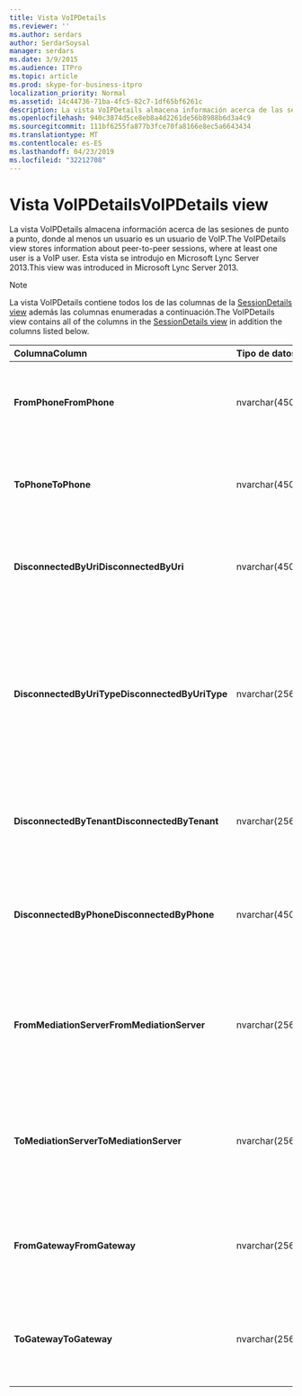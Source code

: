 ```yaml
---
title: Vista VoIPDetails
ms.reviewer: ''
ms.author: serdars
author: SerdarSoysal
manager: serdars
ms.date: 3/9/2015
ms.audience: ITPro
ms.topic: article
ms.prod: skype-for-business-itpro
localization_priority: Normal
ms.assetid: 14c44736-71ba-4fc5-82c7-1df65bf6261c
description: La vista VoIPDetails almacena información acerca de las sesiones de punto a punto, donde al menos un usuario es un usuario de VoIP. Esta vista se introdujo en Microsoft Lync Server 2013.
ms.openlocfilehash: 940c3874d5ce8eb8a4d2261de56b8988b6d3a4c9
ms.sourcegitcommit: 111bf6255fa877b3fce70fa8166e8ec5a6643434
ms.translationtype: MT
ms.contentlocale: es-ES
ms.lasthandoff: 04/23/2019
ms.locfileid: "32212708"
---
```

# <a name="voipdetails-view"></a><span data-ttu-id="d26ed-104">Vista VoIPDetails</span><span class="sxs-lookup"><span data-stu-id="d26ed-104">VoIPDetails view</span></span>
 
<span data-ttu-id="d26ed-105">La vista VoIPDetails almacena información acerca de las sesiones de punto a punto, donde al menos un usuario es un usuario de VoIP.</span><span class="sxs-lookup"><span data-stu-id="d26ed-105">The VoIPDetails view stores information about peer-to-peer sessions, where at least one user is a VoIP user.</span></span> <span data-ttu-id="d26ed-106">Esta vista se introdujo en Microsoft Lync Server 2013.</span><span class="sxs-lookup"><span data-stu-id="d26ed-106">This view was introduced in Microsoft Lync Server 2013.</span></span>
  
> [!NOTE]
> <span data-ttu-id="d26ed-107">La vista VoIPDetails contiene todos los de las columnas de la [SessionDetails view](sessiondetails-0.md) además las columnas enumeradas a continuación.</span><span class="sxs-lookup"><span data-stu-id="d26ed-107">The VoIPDetails view contains all of the columns in the [SessionDetails view](sessiondetails-0.md) in addition the columns listed below.</span></span>
  
|<span data-ttu-id="d26ed-108">**Columna**</span><span class="sxs-lookup"><span data-stu-id="d26ed-108">**Column**</span></span>|<span data-ttu-id="d26ed-109">**Tipo de datos**</span><span class="sxs-lookup"><span data-stu-id="d26ed-109">**Data Type**</span></span>|<span data-ttu-id="d26ed-110">**Detalles**</span><span class="sxs-lookup"><span data-stu-id="d26ed-110">**Details**</span></span>|
|:-----|:-----|:-----|
|<span data-ttu-id="d26ed-111">**FromPhone**</span><span class="sxs-lookup"><span data-stu-id="d26ed-111">**FromPhone**</span></span> <br/> |<span data-ttu-id="d26ed-112">nvarchar(450)</span><span class="sxs-lookup"><span data-stu-id="d26ed-112">nvarchar(450)</span></span>  <br/> |<span data-ttu-id="d26ed-113">URI de teléfono del usuario que inició la sesión.</span><span class="sxs-lookup"><span data-stu-id="d26ed-113">Phone URI of the user who started the session.</span></span>  <br/> |
|<span data-ttu-id="d26ed-114">**ToPhone**</span><span class="sxs-lookup"><span data-stu-id="d26ed-114">**ToPhone**</span></span> <br/> |<span data-ttu-id="d26ed-115">nvarchar(450)</span><span class="sxs-lookup"><span data-stu-id="d26ed-115">nvarchar(450)</span></span>  <br/> |<span data-ttu-id="d26ed-116">URI de teléfono del usuario que ha iniciado la sesión.</span><span class="sxs-lookup"><span data-stu-id="d26ed-116">Phone URI of the user who joined the session.</span></span>  <br/> |
|<span data-ttu-id="d26ed-117">**DisconnectedByUri**</span><span class="sxs-lookup"><span data-stu-id="d26ed-117">**DisconnectedByUri**</span></span> <br/> |<span data-ttu-id="d26ed-118">nvarchar(450)</span><span class="sxs-lookup"><span data-stu-id="d26ed-118">nvarchar(450)</span></span>  <br/> |<span data-ttu-id="d26ed-119">URI del usuario que ha desconectado la sesión.</span><span class="sxs-lookup"><span data-stu-id="d26ed-119">URI of the user who disconnected the session.</span></span>  <br/> |
|<span data-ttu-id="d26ed-120">**DisconnectedByUriType**</span><span class="sxs-lookup"><span data-stu-id="d26ed-120">**DisconnectedByUriType**</span></span> <br/> |<span data-ttu-id="d26ed-121">nvarchar(256)</span><span class="sxs-lookup"><span data-stu-id="d26ed-121">nvarchar(256)</span></span>  <br/> |<span data-ttu-id="d26ed-122">Tipo de URI del usuario que ha desconectado la sesión.</span><span class="sxs-lookup"><span data-stu-id="d26ed-122">Type of URI of the user who disconnected the session.</span></span> <span data-ttu-id="d26ed-123">Consulte la [tabla UriTypes](uritypes.md) para obtener más información.</span><span class="sxs-lookup"><span data-stu-id="d26ed-123">See the [UriTypes table](uritypes.md) for more information.</span></span> <br/> |
|<span data-ttu-id="d26ed-124">**DisconnectedByTenant**</span><span class="sxs-lookup"><span data-stu-id="d26ed-124">**DisconnectedByTenant**</span></span> <br/> |<span data-ttu-id="d26ed-125">nvarchar(256)</span><span class="sxs-lookup"><span data-stu-id="d26ed-125">nvarchar(256)</span></span>  <br/> |<span data-ttu-id="d26ed-126">Inquilino del usuario que ha desconectado la sesión.</span><span class="sxs-lookup"><span data-stu-id="d26ed-126">Tenant of the user who disconnected the session.</span></span>  <br/> |
|<span data-ttu-id="d26ed-127">**DisconnectedByPhone**</span><span class="sxs-lookup"><span data-stu-id="d26ed-127">**DisconnectedByPhone**</span></span> <br/> |<span data-ttu-id="d26ed-128">nvarchar(450)</span><span class="sxs-lookup"><span data-stu-id="d26ed-128">nvarchar(450)</span></span>  <br/> |<span data-ttu-id="d26ed-129">URI de teléfono del usuario que ha desconectado la sesión.</span><span class="sxs-lookup"><span data-stu-id="d26ed-129">Phone URI of the user who disconnected the session.</span></span>  <br/> |
|<span data-ttu-id="d26ed-130">**FromMediationServer**</span><span class="sxs-lookup"><span data-stu-id="d26ed-130">**FromMediationServer**</span></span> <br/> |<span data-ttu-id="d26ed-131">nvarchar(256)</span><span class="sxs-lookup"><span data-stu-id="d26ed-131">nvarchar(256)</span></span>  <br/> |<span data-ttu-id="d26ed-132">Servidor de mediación usado por el usuario que inició la sesión.</span><span class="sxs-lookup"><span data-stu-id="d26ed-132">Mediation Server used by the user who started the session.</span></span>  <br/> |
|<span data-ttu-id="d26ed-133">**ToMediationServer**</span><span class="sxs-lookup"><span data-stu-id="d26ed-133">**ToMediationServer**</span></span> <br/> |<span data-ttu-id="d26ed-134">nvarchar(256)</span><span class="sxs-lookup"><span data-stu-id="d26ed-134">nvarchar(256)</span></span>  <br/> |<span data-ttu-id="d26ed-135">Servidor de mediación usado por el usuario que ha iniciado la sesión.</span><span class="sxs-lookup"><span data-stu-id="d26ed-135">Mediation Server used by the user who joined the session.</span></span>  <br/> |
|<span data-ttu-id="d26ed-136">**FromGateway**</span><span class="sxs-lookup"><span data-stu-id="d26ed-136">**FromGateway**</span></span> <br/> |<span data-ttu-id="d26ed-137">nvarchar(256)</span><span class="sxs-lookup"><span data-stu-id="d26ed-137">nvarchar(256)</span></span>  <br/> |<span data-ttu-id="d26ed-138">Puerta de enlace usada por el usuario que inició la sesión.</span><span class="sxs-lookup"><span data-stu-id="d26ed-138">Gateway used by the user who started the session.</span></span>  <br/> |
|<span data-ttu-id="d26ed-139">**ToGateway**</span><span class="sxs-lookup"><span data-stu-id="d26ed-139">**ToGateway**</span></span> <br/> |<span data-ttu-id="d26ed-140">nvarchar(256)</span><span class="sxs-lookup"><span data-stu-id="d26ed-140">nvarchar(256)</span></span>  <br/> |<span data-ttu-id="d26ed-141">Puerta de enlace usada por el usuario que ha iniciado la sesión.</span><span class="sxs-lookup"><span data-stu-id="d26ed-141">Gateway used by the user who joined the session.</span></span>  <br/> |
   

